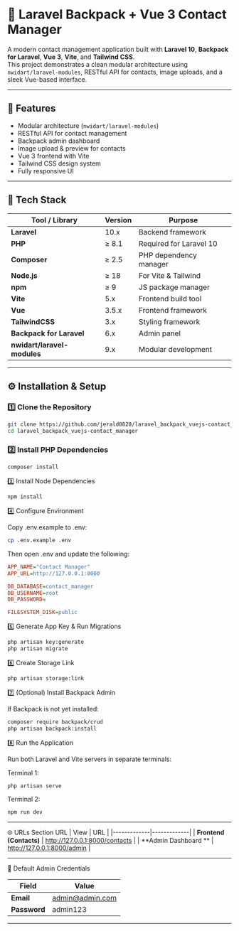 # 📇 Laravel Backpack + Vue 3 Contact Manager

A modern contact management application built with **Laravel 10**, **Backpack for Laravel**, **Vue 3**, **Vite**, and **Tailwind CSS**.  
This project demonstrates a clean modular architecture using `nwidart/laravel-modules`, RESTful API for contacts, image uploads, and a sleek Vue-based interface.

---

## 🚀 Features

- Modular architecture (`nwidart/laravel-modules`)
- RESTful API for contact management
- Backpack admin dashboard
- Image upload & preview for contacts
- Vue 3 frontend with Vite
- Tailwind CSS design system
- Fully responsive UI

---

## 🧩 Tech Stack

| Tool / Library | Version | Purpose |
|----------------|----------|----------|
| **Laravel** | 10.x | Backend framework |
| **PHP** | ≥ 8.1 | Required for Laravel 10 |
| **Composer** | ≥ 2.5 | PHP dependency manager |
| **Node.js** | ≥ 18 | For Vite & Tailwind |
| **npm** | ≥ 9 | JS package manager |
| **Vite** | 5.x | Frontend build tool |
| **Vue** | 3.5.x | Frontend framework |
| **TailwindCSS** | 3.x | Styling framework |
| **Backpack for Laravel** | 6.x | Admin panel |
| **nwidart/laravel-modules** | 9.x | Modular development |

---

## ⚙️ Installation & Setup

### 1️⃣ Clone the Repository
```bash
git clone https://github.com/jerald0820/laravel_backpack_vuejs-contact_manager.git
cd laravel_backpack_vuejs-contact_manager
```

### 2️⃣ Install PHP Dependencies
```bash
composer install
```

3️⃣ Install Node Dependencies
```bash
npm install
```

4️⃣ Configure Environment

Copy .env.example to .env:
```bash
cp .env.example .env
```

Then open .env and update the following:
```ini
APP_NAME="Contact Manager"
APP_URL=http://127.0.0.1:8000

DB_DATABASE=contact_manager
DB_USERNAME=root
DB_PASSWORD=

FILESYSTEM_DISK=public
```

5️⃣ Generate App Key & Run Migrations
```bash
php artisan key:generate
php artisan migrate
```

6️⃣ Create Storage Link
```bash
php artisan storage:link
```

7️⃣ (Optional) Install Backpack Admin

If Backpack is not yet installed:
```bash
composer require backpack/crud
php artisan backpack:install
```

8️⃣ Run the Application

Run both Laravel and Vite servers in separate terminals:

Terminal 1:
```bash
php artisan serve
```

Terminal 2:
```bash
npm run dev
```

---

🌐 URLs
Section	URL
| View | URL |
|-------------|-------------|
| **Frontend (Contacts)** | http://127.0.0.1:8000/contacts |
| **Admin Dashboard	** | http://127.0.0.1:8000/admin |
	
---

🔐 Default Admin Credentials

| Field | Value |
|-------------|-------------|
| **Email** | admin@admin.com |
| **Password** | admin123 |

---